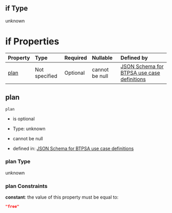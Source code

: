 ## if Type

unknown

# if Properties

| Property      | Type          | Required | Nullable       | Defined by                                                                                                                                                                                                                                  |
| :------------ | :------------ | :------- | :------------- | :------------------------------------------------------------------------------------------------------------------------------------------------------------------------------------------------------------------------------------------ |
| [plan](#plan) | Not specified | Optional | cannot be null | [JSON Schema for BTPSA use case definitions](btpsa-usecase-properties-services-items-allof-2-then-allof-12-then-allof-0-if-properties-plan.md "undefined#/properties/services/items/allOf/2/then/allOf/12/then/allOf/0/if/properties/plan") |

## plan



`plan`

*   is optional

*   Type: unknown

*   cannot be null

*   defined in: [JSON Schema for BTPSA use case definitions](btpsa-usecase-properties-services-items-allof-2-then-allof-12-then-allof-0-if-properties-plan.md "undefined#/properties/services/items/allOf/2/then/allOf/12/then/allOf/0/if/properties/plan")

### plan Type

unknown

### plan Constraints

**constant**: the value of this property must be equal to:

```json
"free"
```
